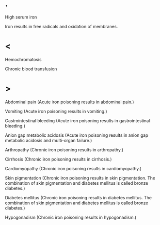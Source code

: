 # .

High serum iron

Iron results in free radicals and oxidation of membranes.

# <

Hemochromatosis

Chronic blood transfusion

# >

Abdominal pain (Acute iron poisoning results in abdominal pain.)

Vomiting (Acute iron poisoning results in vomiting.)

Gastrointestinal bleeding (Acute iron poisoning results in gastrointestinal bleeding.)

Anion gap metabolic acidosis (Acute iron poisoning results in anion gap metabolic acidosis and multi-organ failure.)

Arthropathy (Chronic iron poisoning results in arthropathy.)

Cirrhosis (Chronic iron poisoning results in cirrhosis.)

Cardiomyopathy (Chronic iron poisoning results in cardiomyopathy.)

Skin pigmentation (Chronic iron poisoning results in skin pigmentation. The combination of skin pigmentation and diabetes mellitus is called bronze diabetes.)

Diabetes mellitus (Chronic iron poisoning results in diabetes mellitus. The combination of skin pigmentation and diabetes mellitus is called bronze diabetes.)

Hypogonadism (Chronic iron poisoning results in hypogonadism.)

